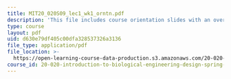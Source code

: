 ```yaml
---
title: MIT20_020S09_lec1_wk1_orntn.pdf
description: 'This file includes course orientation slides with an overview of the course. '
type: course
layout: pdf
uid: d630e79df405c00dfa328537326a3136
file_type: application/pdf
file_location: >-
  https://open-learning-course-data-production.s3.amazonaws.com/20-020-introduction-to-biological-engineering-design-spring-2009/d630e79df405c00dfa328537326a3136_MIT20_020S09_lec1_wk1_orntn.pdf
course_id: 20-020-introduction-to-biological-engineering-design-spring-2009
---
```

